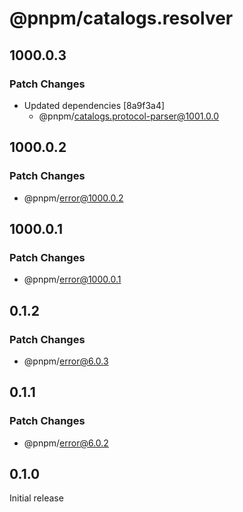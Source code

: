 # @pnpm/catalogs.resolver

## 1000.0.3

### Patch Changes

- Updated dependencies [8a9f3a4]
  - @pnpm/catalogs.protocol-parser@1001.0.0

## 1000.0.2

### Patch Changes

- @pnpm/error@1000.0.2

## 1000.0.1

### Patch Changes

- @pnpm/error@1000.0.1

## 0.1.2

### Patch Changes

- @pnpm/error@6.0.3

## 0.1.1

### Patch Changes

- @pnpm/error@6.0.2

## 0.1.0

Initial release
